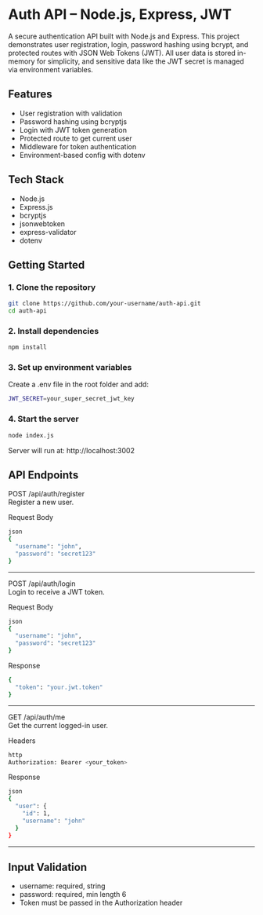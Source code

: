 # Auth API – Node.js, Express, JWT

A secure authentication API built with Node.js and Express. This project demonstrates user registration, login, password hashing using bcrypt, and protected routes with JSON Web Tokens (JWT). All user data is stored in-memory for simplicity, and sensitive data like the JWT secret is managed via environment variables.

## Features

- User registration with validation
- Password hashing using bcryptjs
- Login with JWT token generation
- Protected route to get current user
- Middleware for token authentication
- Environment-based config with dotenv

## Tech Stack

- Node.js
- Express.js
- bcryptjs
- jsonwebtoken
- express-validator
- dotenv

## Getting Started

### 1. Clone the repository

```bash
git clone https://github.com/your-username/auth-api.git
cd auth-api
```

### 2. Install dependencies

```bash
npm install
```

### 3. Set up environment variables
Create a .env file in the root folder and add:
```bash
JWT_SECRET=your_super_secret_jwt_key
```

### 4. Start the server
```bash
node index.js
```
Server will run at: http://localhost:3002

## API Endpoints
POST /api/auth/register<br>
Register a new user.<br>

Request Body
```bash
json
{
  "username": "john",
  "password": "secret123"
}
```
---
POST /api/auth/login <br>
Login to receive a JWT token.<br>

Request Body
```bash
json
{
  "username": "john",
  "password": "secret123"
}
```

Response
```bash
{
  "token": "your.jwt.token"
}
```
---
GET /api/auth/me<br>
Get the current logged-in user.<br>

Headers
```bash
http
Authorization: Bearer <your_token>
```

Response
```bash
json
{
  "user": {
    "id": 1,
    "username": "john"
  }
}
```
---
## Input Validation
- username: required, string
- password: required, min length 6
- Token must be passed in the Authorization header
